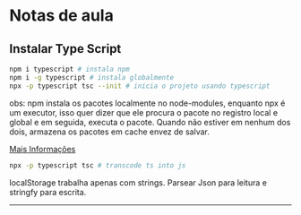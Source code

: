 # Notas de aula

## Instalar Type Script

```sh
npm i typescript # instala npm
npm i -g typescript # instala globalmente
npx -p typescript tsc --init # inicia o projeto usando typescript
```

 obs: npm instala os pacotes localmente no node-modules, enquanto npx é um executor, isso quer dizer que ele procura o pacote no registro local e global e em seguida, executa o pacote. Quando não estiver em nenhum dos dois, armazena os pacotes em cache envez de salvar.

[Mais Informações](https://pt.stackoverflow.com/questions/433378/qual-a-diferen%C3%A7a-entre-npm-e-npx)

```sh
npx -p typescript tsc # transcode ts into js
```

localStorage trabalha apenas com strings. Parsear Json para leitura e stringfy para escrita.

---
